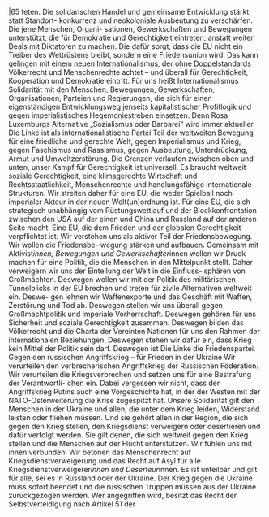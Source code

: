 |65 
teten. Die solidarischen Handel und gemeinsame Entwicklung stärkt, statt Standort-
konkurrenz und neokoloniale Ausbeutung zu verschärfen. Die jene Menschen, Organi-
sationen, Gewerkschaften und Bewegungen unterstützt, die für Demokratie und 
Gerechtigkeit eintreten, anstatt weiter Deals mit Diktatoren zu machen. Die dafür sorgt, 
dass die EU nicht ein Treiber des Wettrüstens bleibt, sondern eine Friedensunion wird. 
Das kann gelingen mit einem neuen Internationalismus, der ohne Doppelstandards 
Völkerrecht und Menschenrechte achtet – und überall für Gerechtigkeit, Kooperation 
und Demokratie eintritt. Für uns heißt Internationalismus Solidarität mit den Menschen, 
Bewegungen, Gewerkschaften, Organisationen, Parteien und Regierungen, die sich für 
einen eigenständigen Entwicklungsweg jenseits kapitalistischer Profitlogik und gegen 
imperialistisches Hegemoniestreben einsetzen. Denn Rosa Luxemburgs Alternative 
„Sozialismus oder Barbarei“ wird immer aktueller. Die Linke ist als internationalistische 
Partei Teil der weltweiten Bewegung für eine friedliche und gerechte Welt, gegen 
Imperialismus und Krieg, gegen Faschismus und Rassismus, gegen Ausbeutung, 
Unterdrückung, Armut und Umweltzerstörung. Die Grenzen verlaufen zwischen oben 
und unten, unser Kampf für Gerechtigkeit ist universell. Es braucht weltweit soziale 
Gerechtigkeit, eine klimagerechte Wirtschaft und Rechtsstaatlichkeit, Menschenrechte 
und handlungsfähige internationale Strukturen. Wir streiten daher für eine EU, die 
weder Spielball noch imperialer Akteur in der neuen Welt(un)ordnung ist. Für eine EU, 
die sich strategisch unabhängig vom Rüstungswettlauf und der Blockkonfrontation 
zwischen den USA auf der einen und China und Russland auf der anderen Seite macht. 
Eine EU, die dem Frieden und der globalen Gerechtigkeit verpflichtet ist. 
Wir verstehen uns als aktiver Teil der Friedensbewegung. Wir wollen die Friedensbe-
wegung stärken und aufbauen. Gemeinsam mit Aktivist*innen, Bewegungen und 
Gewerkschafter*innen wollen wir Druck machen für eine Politik, die die Menschen in 
den Mittelpunkt stellt. Daher verweigern wir uns der Einteilung der Welt in die Einfluss-
sphären von Großmächten. Deswegen wollen wir mit der Politik des militärischen 
Tunnelblicks in der EU brechen und treten für zivile Alternativen weltweit ein. Deswe-
gen lehnen wir Waffenexporte und das Geschäft mit Waffen, Zerstörung und Tod ab. 
Deswegen stellen wir uns überall gegen Großmachtpolitik und imperiale Vorherrschaft. 
Deswegen gehören für uns Sicherheit und soziale Gerechtigkeit zusammen. Deswegen 
bilden das Völkerrecht und die Charta der Vereinten Nationen für uns den Rahmen der 
internationalen Beziehungen. Deswegen stehen wir dafür ein, dass Krieg kein Mittel 
der Politik sein darf. Deswegen ist Die Linke die Friedenspartei. 
Gegen den russischen Angriffskrieg – für Frieden in der Ukraine 
Wir verurteilen den verbrecherischen Angriffskrieg der Russischen Föderation. Wir 
verurteilen die Kriegsverbrechen und setzen uns für eine Bestrafung der Verantwortli-
chen ein. 
Dabei vergessen wir nicht, dass der Angriffskrieg Putins auch eine Vorgeschichte hat, 
in der der Westen mit der NATO-Osterweiterung die Krise zugespitzt hat. Unsere 
Solidarität gilt den Menschen in der Ukraine und allen, die unter dem Krieg leiden, 
Widerstand leisten oder fliehen müssen. Und sie gehört allen in der Region, die sich 
gegen den Krieg stellen, den Kriegsdienst verweigern oder desertieren und dafür 
verfolgt werden. Sie gilt denen, die sich weltweit gegen den Krieg stellen und die 
Menschen auf der Flucht unterstützen. Wir fühlen uns mit ihnen verbunden. Wir 
betonen das Menschenrecht auf Kriegsdienstverweigerung und das Recht auf Asyl für 
alle Kriegsdienstverweigerer*innen und Deserteur*innen. Es ist unteilbar und gilt für 
alle, sei es in Russland oder der Ukraine. Der Krieg gegen die Ukraine muss sofort 
beendet und die russischen Truppen müssen aus der Ukraine zurückgezogen werden. 
Wer angegriffen wird, besitzt das Recht der Selbstverteidigung nach Artikel 51 der 
